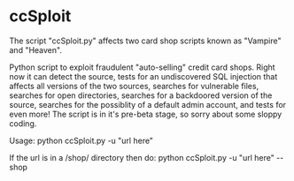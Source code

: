 ccSploit
========

The script "ccSploit.py" affects two card shop scripts known as "Vampire" and "Heaven".

Python script to exploit fraudulent "auto-selling" credit card shops.  Right now it can detect the source, tests for an undiscovered SQL injection that affects all versions of the two sources, searches for vulnerable files, searches for open directories, searches for a backdoored version of the source, searches for the possiblity of a default admin account, and tests for even more!  The script is in it's pre-beta stage, so sorry about some sloppy coding. 

Usage:
python ccSploit.py -u "url here"

If the url is in a /shop/ directory then do:
python ccSploit.py -u "url here" --shop
